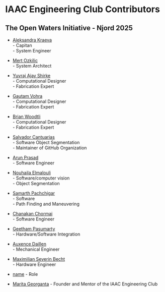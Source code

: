 # IAAC Engineering Club Contributors

## The Open Waters Initiative - Njord 2025

* [Aleksandra Kraeva](https://es.linkedin.com/in/sashanosense?trk=public_post_reshare-text)<br> - Capitan <br>- System Engineer
* [Mert Ozkilic](https://es.linkedin.com/in/mert-ozkilic?trk=public_post_reshare-text)<br> - System Architect
* [Yuvraj Ajay Shirke](https://es.linkedin.com/in/yuvraj-shirke-344406b4)<br> - Computational Designer <br> - Fabrication Expert
* [Gautam Vohra](http://linkedin.com/in/gautam-vohra)<br> - Computational Designer <br> - Fabrication Expert
* [Brian Woodtli](http://linkedin.com/in/brian-woodtli-8120b811b)<br> - Computational Designer <br> - Fabrication Expert
* [Salvador Cantuarias](https://www.linkedin.com/in/salvador-cantuarias-bb5715268/?locale=en_US)<br> - Software Object Segmentation <br> - Maintainer of GitHub Organization
* [Arun Prasad](http://linkedin.com/in/architectarunprasad)<br> - Software Engineer
* [Nouhaila Elmalouli](www.linkedin.com/in/nouhaila-elmalouli-46517a208)<br> - Software/computer vision <br> - Object Segmentation 
* [Samarth Pachchigar](www.linkedin.com/in/samarth-pachchigar-245a48114)<br> - Software <br> - Path Finding and Maneuvering
* [Chanakan Chormai](https://es.linkedin.com/in/chanakanchormai?trk=public_post_reshare-text)<br> - Software Engineer
* [Geetham Pasumarty](http://linkedin.com/in/geetham-pasumarty-7210011b4)<br> - Hardware/Software Integration
* [Auxence Daillen](http://linkedin.com/in/auxence-daillen-32aab7226)<br> - Mechanical Engineer
* [Maximilian Severin Becht](https://www.linkedin.com/in/maximilian-becht-61a929207/)<br> - Hardware Engineer


 
* [name](link) - Role

* [Marita Georganta](https://www.linkedin.com/in/marita-georganta/) - Founder and Mentor of the IAAC Engineering Club

